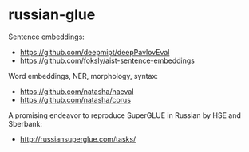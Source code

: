 # russian-glue

Sentence embeddings:
- https://github.com/deepmipt/deepPavlovEval
- https://github.com/foksly/aist-sentence-embeddings

Word embeddings, NER, morphology, syntax:
- https://github.com/natasha/naeval
- https://github.com/natasha/corus

A promising endeavor to reproduce SuperGLUE in Russian by HSE and Sberbank:
- http://russiansuperglue.com/tasks/
